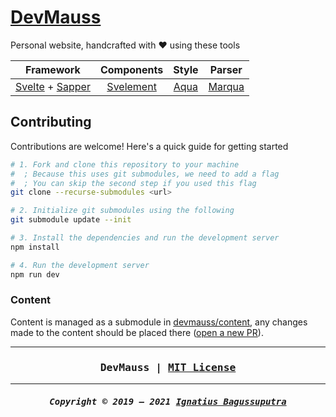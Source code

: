 # [DevMauss](https://mauss.dev)

Personal website, handcrafted with ❤️ using these tools

|                             Framework                              |                      Components                      |             Style              |                     Parser                     |
| :----------------------------------------------------------------: | :--------------------------------------------------: | :----------------------------: | :--------------------------------------------: |
| [Svelte](https://svelte.dev) + [Sapper](https://sapper.svelte.dev) | [Svelement](https://github.com/ignatiusmb/svelement) | [Aqua](https://aqua.mauss.dev) | [Marqua](https://github.com/ignatiusmb/marqua) |

## Contributing

Contributions are welcome! Here's a quick guide for getting started

```bash
# 1. Fork and clone this repository to your machine
#  ; Because this uses git submodules, we need to add a flag
#  ; You can skip the second step if you used this flag
git clone --recurse-submodules <url>

# 2. Initialize git submodules using the following
git submodule update --init

# 3. Install the dependencies and run the development server
npm install

# 4. Run the development server
npm run dev
```

### Content

Content is managed as a submodule in [devmauss/content](https://github.com/devmauss/content), any changes made to the content should be placed there ([open a new PR](https://github.com/devmauss/content/compare)).

---

<h3 align="center"><pre>
DevMauss | <a href="LICENSE">MIT License</a>
</pre></h3>

---

<h5 align="center"><pre>
Copyright &copy; 2019 &ndash; 2021 <a href="https://mauss.dev">Ignatius Bagussuputra</a>
</pre></h5>
